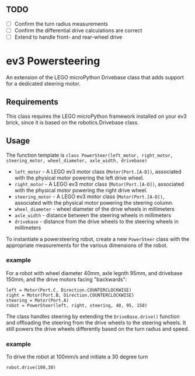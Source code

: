 ## TODO

- [ ] Confirm the turn radius measurements
- [ ] Confirm the differential drive calculations are correct
- [ ] Extend to handle front- and rear-wheel drive

# ev3 Powersteering

An extension of the LEGO microPython Drivebase class that adds support for a dedicated steering motor.

## Requirements

This class requires the LEGO microPython framework installed on your ev3 brick, since it is based on the robotics.Drivebase class. 

## Usage

The function template is
`class PowerSteer(left_motor, right_motor, steering_motor, wheel_diameter, axle_width, drivebase)`

- `left_motor` - A LEGO ev3 motor class (`Motor(Port.[A-D])`, associated with the physical motor powering the left drive wheel.
- `right_motor` - A LEGO ev3 motor class (`Motor(Port.[A-D])`, associated with the physical motor powering the right drive wheel.
- `steering_motor` - A LEGO ev3 motor class (`Motor(Port.[A-D])`, associated with the physical motor powering the steering column.
- `wheel_diameter` - wheel diameter of the drive wheels in millimeters
- `axle_width` - distance between the steering wheels in millimeters
- `drivebase` - distance from the drive wheels to the steering wheels in millimeters

To instantiate a powersteering robot, create a new `PowerSteer` class with the appropriate measurements for the various dimensions of the robot.

### example

For a robot with wheel diameter 40mm, axle legnth 95mm, and drivebase 150mm, and the drive motors facing "backwards": 

```
left = Motor(Port.C, Direction.COUNTERCLOCKWISE)
right = Motor(Port.B, Direction.COUNTERCLOCKWISE)
steering = Motor(Port.A)
robot = PowerSteer(left, right, steering, 40, 95, 150)
```

The class handles steering by extending the `DriveBase.drive()` function and offloading the steering from the drive wheels to the steering wheels. It still powers the drive wheels differently based on the turn radius and speed.

### example

To drive the robot at 100mm/s and initiate a 30 degree turn

```
robot.drive(100,30)
```

